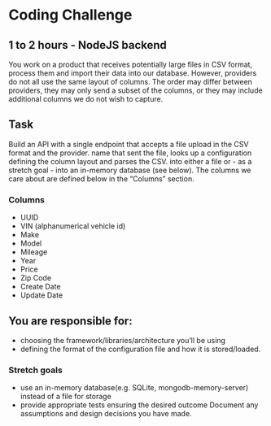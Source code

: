 # Coding Challenge
## 1 to 2 hours - NodeJS backend
You work on a product that receives potentially large files in CSV format, process them and import their data into our database. However, providers do not all use the same layout of columns. The order may differ between providers, they may only send a subset of the columns,
or they may include additional columns we do not wish to capture.

## Task
Build an API with a single endpoint that accepts a file upload in the CSV format and the provider.
name that sent the file, looks up a configuration defining the column layout and parses the CSV.
into either a file or - as a stretch goal - into an in-memory database (see below).
The columns we care about are defined below in the “Columns” section.

### Columns
- UUID
- VIN (alphanumerical vehicle id)
- Make
- Model
- Mileage
- Year
- Price
- Zip Code
- Create Date
- Update Date

## You are responsible for:
* choosing the framework/libraries/architecture you’ll be using
* defining the format of the configuration file and how it is stored/loaded.

### Stretch goals
* use an in-memory database(e.g. SQLite, mongodb-memory-server) instead of a file for
storage
* provide appropriate tests ensuring the desired outcome
Document any assumptions and design decisions you have made.